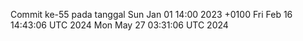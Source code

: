 Commit ke-55 pada tanggal Sun Jan 01 14:00 2023 +0100
Fri Feb 16 14:43:06 UTC 2024
Mon May 27 03:31:06 UTC 2024
